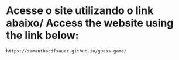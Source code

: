 # Acesse o site utilizando o link abaixo/ Access the website using the link below:

```
https://samanthacdfsauer.github.io/guess-game/
```
